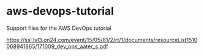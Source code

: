 # aws-devops-tutorial
Support files for the AWS DevOps tutorial 

https://ssl.lvl3.on24.com/event/15/05/81/2/rt/1/documents/resourceList1510068941865/171009_dev_ops_aater_s.pdf
